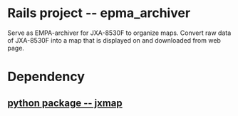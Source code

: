 # Rails project -- epma_archiver

Serve as EMPA-archiver for JXA-8530F to organize maps.  Convert
raw data of JXA-8530F into a map that is displayed on and downloaded from web page.    

# Dependency

## [python package -- jxmap](https://gitlab.misasa.okayama-u.ac.jp/pythonpackage/jxmap)
